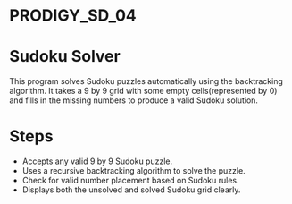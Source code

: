 # PRODIGY_SD_04

# Sudoku Solver

This program solves Sudoku puzzles automatically using the backtracking algorithm.
It takes a 9 by 9 grid with some empty cells(represented by 0) and fills in the missing numbers to produce a valid Sudoku solution.

# Steps
- Accepts any valid 9 by 9 Sudoku puzzle.
- Uses a recursive backtracking algorithm to solve the puzzle.
- Check for valid number placement based on Sudoku rules.
- Displays both the unsolved and solved Sudoku grid clearly.

